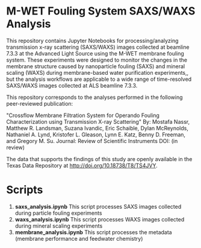 # M-WET Fouling System SAXS/WAXS Analysis
This repository contains Jupyter Notebooks for processing/analyzing transmission x-ray scattering (SAXS/WAXS) images collected at beamline 7.3.3 at the Advanced Light Source using the M-WET membrane fouling system. These experiments were designed to monitor the changes in the membrane structure caused by nanoparticle fouling (SAXS) and mineral scaling (WAXS) during membrane-based water purification experiments,, but the analysis workflows are applicable to a wide range of time-resolved SAXS/WAXS images collected at ALS beamline 7.3.3.

This repository corresponds to the analyses performed in the following peer-reviewed publication:

"Crossflow Membrane Filtration System for Operando Fouling Characterization using Transmission X-ray Scattering"
By: Mostafa Nassr, Matthew R. Landsman, Suzana Ivandic, Eric Schaible, Dylan McReynolds, Nathaniel A. Lynd, Kristofer L. Gleason, Lynn E. Katz, Benny D. Freeman, and Gregory M. Su. 
Journal: Review of Scientific Instruments
DOI: (in review)

The data that supports the findings of this study are openly available in the Texas Data Repository at http://doi.org/10.18738/T8/TS4JVY.

# Scripts
1. **saxs_analysis.ipynb**  This script processes SAXS images collected during particle fouling experiments
2. **waxs_analysis.ipynb**  This script processes WAXS images collected during mineral scaling experiments
3. **membrane_analysis.ipynb**  This script processes the metadata (membrane performance and feedwater chemistry) 


